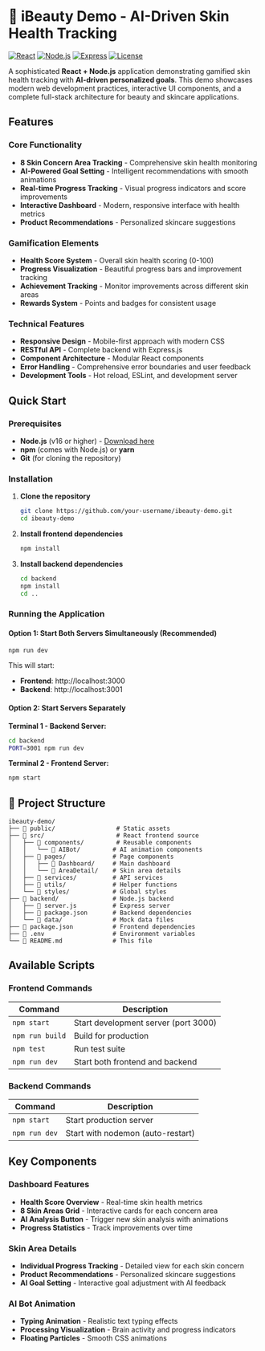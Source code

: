 # 🌟 iBeauty Demo - AI-Driven Skin Health Tracking

[![React](https://img.shields.io/badge/React-18.2.0-blue.svg)](https://reactjs.org/)
[![Node.js](https://img.shields.io/badge/Node.js-16%2B-green.svg)](https://nodejs.org/)
[![Express](https://img.shields.io/badge/Express-4.18.1-lightgrey.svg)](https://expressjs.com/)
[![License](https://img.shields.io/badge/License-MIT-yellow.svg)](LICENSE)

A sophisticated **React + Node.js** application demonstrating gamified skin health tracking with **AI-driven personalized goals**. This demo showcases modern web development practices, interactive UI components, and a complete full-stack architecture for beauty and skincare applications.


## Features

### Core Functionality
- **8 Skin Concern Area Tracking** - Comprehensive skin health monitoring
- **AI-Powered Goal Setting** - Intelligent recommendations with smooth animations
- **Real-time Progress Tracking** - Visual progress indicators and score improvements
- **Interactive Dashboard** - Modern, responsive interface with health metrics
- **Product Recommendations** - Personalized skincare suggestions

### Gamification Elements
- **Health Score System** - Overall skin health scoring (0-100)
- **Progress Visualization** - Beautiful progress bars and improvement tracking
- **Achievement Tracking** - Monitor improvements across different skin areas
- **Rewards System** - Points and badges for consistent usage

### Technical Features
- **Responsive Design** - Mobile-first approach with modern CSS
- **RESTful API** - Complete backend with Express.js
- **Component Architecture** - Modular React components
- **Error Handling** - Comprehensive error boundaries and user feedback
- **Development Tools** - Hot reload, ESLint, and development server

## Quick Start

### Prerequisites
- **Node.js** (v16 or higher) - [Download here](https://nodejs.org/)
- **npm** (comes with Node.js) or **yarn**
- **Git** (for cloning the repository)

### Installation

1. **Clone the repository**
   ```bash
   git clone https://github.com/your-username/ibeauty-demo.git
   cd ibeauty-demo
   ```

2. **Install frontend dependencies**
   ```bash
   npm install
   ```

3. **Install backend dependencies**
   ```bash
   cd backend
   npm install
   cd ..
   ```

### Running the Application

#### Option 1: Start Both Servers Simultaneously (Recommended)
```bash
npm run dev
```
This will start:
- **Frontend**: http://localhost:3000
- **Backend**: http://localhost:3001

#### Option 2: Start Servers Separately

**Terminal 1 - Backend Server:**
```bash
cd backend
PORT=3001 npm run dev
```

**Terminal 2 - Frontend Server:**
```bash
npm start
```

## 📁 Project Structure

```
ibeauty-demo/
├── 📁 public/                 # Static assets
├── 📁 src/                    # React frontend source
│   ├── 📁 components/         # Reusable components
│   │   └── 📁 AIBot/         # AI animation components
│   ├── 📁 pages/             # Page components
│   │   ├── 📁 Dashboard/     # Main dashboard
│   │   └── 📁 AreaDetail/    # Skin area details
│   ├── 📁 services/          # API services
│   ├── 📁 utils/             # Helper functions
│   └── 📁 styles/            # Global styles
├── 📁 backend/               # Node.js backend
│   ├── 📄 server.js          # Express server
│   ├── 📄 package.json       # Backend dependencies
│   └── 📁 data/              # Mock data files
├── 📄 package.json           # Frontend dependencies
├── 📄 .env                   # Environment variables
└── 📄 README.md              # This file
```

## Available Scripts

### Frontend Commands
| Command | Description |
|---------|-------------|
| `npm start` | Start development server (port 3000) |
| `npm run build` | Build for production |
| `npm test` | Run test suite |
| `npm run dev` | Start both frontend and backend |

### Backend Commands
| Command | Description |
|---------|-------------|
| `npm start` | Start production server |
| `npm run dev` | Start with nodemon (auto-restart) |

## Key Components

### Dashboard Features
- **Health Score Overview** - Real-time skin health metrics
- **8 Skin Areas Grid** - Interactive cards for each concern area
- **AI Analysis Button** - Trigger new skin analysis with animations
- **Progress Statistics** - Track improvements over time

### Skin Area Details
- **Individual Progress Tracking** - Detailed view for each skin concern
- **Product Recommendations** - Personalized skincare suggestions
- **AI Goal Setting** - Interactive goal adjustment with AI feedback

### AI Bot Animation
- **Typing Animation** - Realistic text typing effects
- **Processing Visualization** - Brain activity and progress indicators
- **Floating Particles** - Smooth CSS animations

